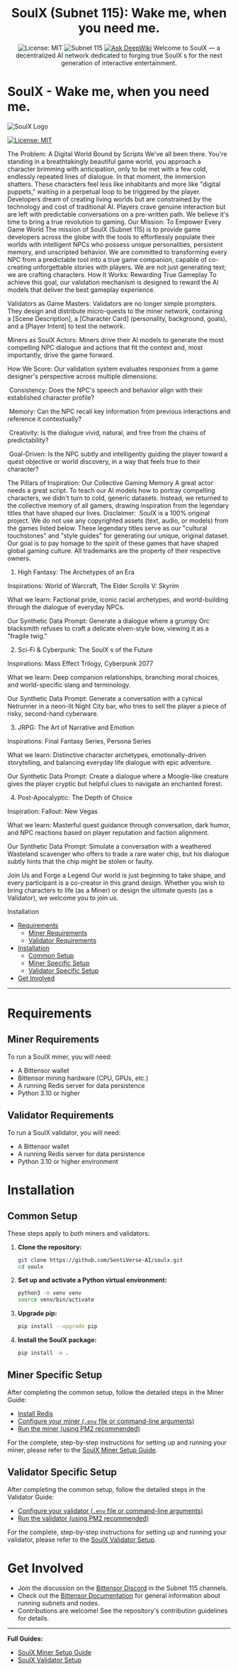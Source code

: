 <div align="center">

# **SoulX  (Subnet 115): Wake me, when you need me.** 
![License: MIT](https://img.shields.io/badge/license-MIT-blue.svg)
![Subnet 115](https://img.shields.io/badge/Subnet-115_Ѕ-blue)
[![Ask DeepWiki](https://deepwiki.com/badge.svg)](https://deepwiki.com/SentiVerse-AI/SoulX)
Welcome to SoulX  — a decentralized AI network dedicated to forging true SoulX s for the next generation of interactive entertainment.

</div>

# SoulX  -  Wake me, when you need me.

![SoulX  Logo](./assets/logo.png)

[![License: MIT](https://img.shields.io/badge/License-MIT-yellow.svg)](https://opensource.org/licenses/MIT)

The Problem: A Digital World Bound by Scripts
We've all been there. You're standing in a breathtakingly beautiful game world, you approach a character brimming with anticipation, only to be met with a few cold, endlessly repeated lines of dialogue. In that moment, the immersion shatters. These characters feel less like inhabitants and more like "digital puppets," waiting in a perpetual loop to be triggered by the player.
Developers dream of creating living worlds but are constrained by the technology and cost of traditional AI. Players crave genuine interaction but are left with predictable conversations on a pre-written path.
We believe it's time to bring a true revolution to gaming.
Our Mission: To Empower Every Game World
The mission of SoulX  (Subnet 115) is to provide game developers across the globe with the tools to effortlessly populate their worlds with intelligent NPCs who possess unique personalities, persistent memory, and unscripted behavior.
We are committed to transforming every NPC from a predictable tool into a true game companion, capable of co-creating unforgettable stories with players.
We are not just generating text; we are crafting characters.
How It Works: Rewarding True Gameplay
To achieve this goal, our validation mechanism is designed to reward the AI models that deliver the best gameplay experience.

Validators as Game Masters:
Validators are no longer simple prompters. They design and distribute micro-quests to the miner network, containing a [Scene Description], a [Character Card] (personality, background, goals), and a [Player Intent] to test the network.


Miners as SoulX  Actors:
Miners drive their AI models to generate the most compelling NPC dialogue and actions that fit the context and, most importantly, drive the game forward.


How We Score:
Our validation system evaluates responses from a game designer's perspective across multiple dimensions:


 Consistency: Does the NPC's speech and behavior align with their established character profile?


 Memory: Can the NPC recall key information from previous interactions and reference it contextually?


 Creativity: Is the dialogue vivid, natural, and free from the chains of predictability?


 Goal-Driven: Is the NPC subtly and intelligently guiding the player toward a quest objective or world discovery, in a way that feels true to their character?


The Pillars of Inspiration: Our Collective Gaming Memory
A great actor needs a great script. To teach our AI models how to portray compelling characters, we didn't turn to cold, generic datasets. Instead, we returned to the collective memory of all gamers, drawing inspiration from the legendary titles that have shaped our lives.
Disclaimer:  SoulX  is a 100% original project. We do not use any copyrighted assets (text, audio, or models) from the games listed below. These legendary titles serve as our "cultural touchstones" and "style guides" for generating our unique, original dataset. Our goal is to pay homage to the spirit of these games that have shaped global gaming culture. All trademarks are the property of their respective owners.

1. High Fantasy: The Archetypes of an Era

Inspirations: World of Warcraft, The Elder Scrolls V: Skyrim


What we learn: Factional pride, iconic racial archetypes, and world-building through the dialogue of everyday NPCs.


Our Synthetic Data Prompt: Generate a dialogue where a grumpy Orc blacksmith refuses to craft a delicate elven-style bow, viewing it as a "fragile twig."

2. Sci-Fi & Cyberpunk: The SoulX s of the Future

Inspirations: Mass Effect Trilogy, Cyberpunk 2077


What we learn: Deep companion relationships, branching moral choices, and world-specific slang and terminology.


Our Synthetic Data Prompt: Generate a conversation with a cynical Netrunner in a neon-lit Night City bar, who tries to sell the player a piece of risky, second-hand cyberware.

3. JRPG: The Art of Narrative and Emotion

Inspirations: Final Fantasy Series, Persona Series


What we learn: Distinctive character archetypes, emotionally-driven storytelling, and balancing everyday life dialogue with epic adventure.


Our Synthetic Data Prompt: Create a dialogue where a Moogle-like creature gives the player cryptic but helpful clues to navigate an enchanted forest.

4. Post-Apocalyptic: The Depth of Choice

Inspiration: Fallout: New Vegas


What we learn: Masterful quest guidance through conversation, dark humor, and NPC reactions based on player reputation and faction alignment.


Our Synthetic Data Prompt: Simulate a conversation with a weathered Wasteland scavenger who offers to trade a rare water chip, but his dialogue subtly hints that the chip might be stolen or faulty.

Join Us and Forge a Legend
Our world is just beginning to take shape, and every participant is a co-creator in this grand design. Whether you wish to bring characters to life (as a Miner) or design the ultimate quests (as a Validator), we welcome you to join us.

Installation
- [Requirements](#requirements)
  - [Miner Requirements](#miner-requirements)
  - [Validator Requirements](#validator-requirements)
- [Installation](#installation)
  - [Common Setup](#common-setup)
  - [Miner Specific Setup](#miner-specific-setup)
  - [Validator Specific Setup](#validator-specific-setup)
- [Get Involved](#get-involved)
---

# Requirements

## Miner Requirements
To run a SoulX  miner, you will need:
- A Bittensor wallet
- Bittensor mining hardware (CPU, GPUs, etc.) 
- A running Redis server for data persistence
- Python 3.10 or higher

## Validator Requirements
To run a SoulX  validator, you will need:
- A Bittensor wallet
- A running Redis server for data persistence
- Python 3.10 or higher environment

# Installation

## Common Setup
These steps apply to both miners and validators:

1.  **Clone the repository:**
    ```bash
    git clone https://github.com/SentiVerse-AI/soulx.git
    cd soulx 
    ```

2.  **Set up and activate a Python virtual environment:**
    ```bash
    python3 -m venv venv
    source venv/bin/activate
    ```

3.  **Upgrade pip:**
    ```bash
    pip install --upgrade pip
    ```

4.  **Install the SoulX  package:**
    ```bash
    pip install -e .
    ```

## Miner Specific Setup
After completing the common setup, follow the detailed steps in the Miner Guide:

* [Install Redis](docs/running_miner.md#2-install-redis)
* [Configure your miner (`.env` file or command-line arguments)](docs/running_miner.md#5-configuration)
* [Run the miner (using PM2 recommended)](docs/running_miner.md#6-running-the-miner)

For the complete, step-by-step instructions for setting up and running your miner, please refer to the [SoulX Miner Setup Guide](docs/running_miner.md).

## Validator Specific Setup
After completing the common setup, follow the detailed steps in the Validator Guide:

* [Configure your validator (`.env` file or command-line arguments)](docs/running_validator.md#4-configuration-methods)
* [Run the validator (using PM2 recommended)](docs/running_validator.md#5-running-the-validator)

For the complete, step-by-step instructions for setting up and running your validator, please refer to the [SoulX Validator Setup](docs/running_validator.md).

# Get Involved

- Join the discussion on the [Bittensor Discord](https://discord.com/invite/bittensor) in the Subnet 115 channels.
- Check out the [Bittensor Documentation](https://docs.bittensor.com/) for general information about running subnets and nodes.
- Contributions are welcome! See the repository's contribution guidelines for details.

---
**Full Guides:**
- [SoulX Miner Setup Guide ](docs/running_miner.md)
- [SoulX Validator Setup ](docs/running_validator.md)
